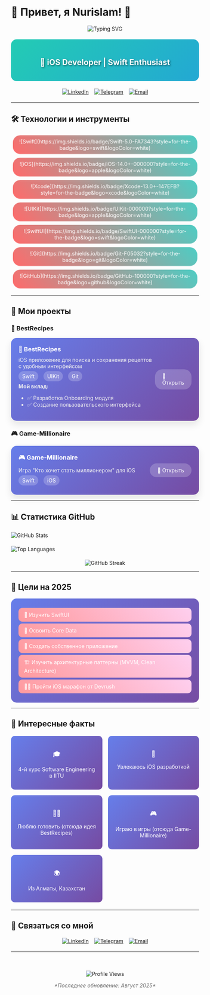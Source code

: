 # 🎵 Привет, я Nurislam! 👋

<div align="center">
  <img src="https://readme-typing-svg.herokuapp.com?font=Fira+Code&weight=500&size=28&pause=1000&color=00FF00&center=true&vCenter=true&width=435&lines=Welcome+to+my+profile!;%F0%9F%8E%AD+iOS+Developer;%F0%9F%9A%80+Swift+Enthusiast;%F0%9F%8C%9F+Let's+code+together!" alt="Typing SVG" />
</div>

<!-- 🎵 Фоновая музыка (автовоспроизведение) -->
<audio autoplay loop>
  <source src="https://www.soundjay.com/misc/sounds/bell-ringing-05.wav" type="audio/wav">
</audio>

<!-- 🎨 Анимированный фон -->
<div style="background: linear-gradient(-45deg, #ee7752, #e73c7e, #23a6d5, #23d5ab); background-size: 400% 400%; animation: gradient 15s ease infinite; padding: 20px; border-radius: 15px; margin: 20px 0;">
  <div align="center">
    <h2 style="color: white; text-shadow: 2px 2px 4px rgba(0,0,0,0.5);">🚀 iOS Developer | Swift Enthusiast</h2>
  </div>
</div>

<style>
@keyframes gradient {
  0% { background-position: 0% 50%; }
  50% { background-position: 100% 50%; }
  100% { background-position: 0% 50%; }
}

.tech-badge {
  display: inline-block;
  margin: 5px;
  padding: 8px 16px;
  border-radius: 20px;
  background: linear-gradient(45deg, #ff6b6b, #4ecdc4);
  color: white;
  text-decoration: none;
  transition: all 0.3s ease;
  animation: pulse 2s infinite;
}

.tech-badge:hover {
  transform: scale(1.1);
  box-shadow: 0 5px 15px rgba(0,0,0,0.3);
}

@keyframes pulse {
  0% { transform: scale(1); }
  50% { transform: scale(1.05); }
  100% { transform: scale(1); }
}

.project-card {
  background: linear-gradient(135deg, #667eea 0%, #764ba2 100%);
  border-radius: 15px;
  padding: 20px;
  margin: 15px 0;
  color: white;
  transition: all 0.3s ease;
  box-shadow: 0 10px 20px rgba(0,0,0,0.1);
}

.project-card:hover {
  transform: translateY(-5px);
  box-shadow: 0 15px 30px rgba(0,0,0,0.2);
}

.social-links {
  display: flex;
  justify-content: center;
  gap: 15px;
  margin: 20px 0;
}

.social-links a {
  transition: all 0.3s ease;
}

.social-links a:hover {
  transform: scale(1.2) rotate(5deg);
}

.stats-container {
  display: grid;
  grid-template-columns: repeat(auto-fit, minmax(300px, 1fr));
  gap: 20px;
  margin: 20px 0;
}

.goal-item {
  background: linear-gradient(45deg, #ff9a9e, #fecfef);
  padding: 10px 15px;
  margin: 5px 0;
  border-radius: 10px;
  transition: all 0.3s ease;
}

.goal-item:hover {
  transform: translateX(10px);
  background: linear-gradient(45deg, #a8edea, #fed6e3);
}

.facts-grid {
  display: grid;
  grid-template-columns: repeat(auto-fit, minmax(200px, 1fr));
  gap: 15px;
  margin: 20px 0;
}

.fact-card {
  background: linear-gradient(135deg, #667eea 0%, #764ba2 100%);
  padding: 15px;
  border-radius: 10px;
  color: white;
  text-align: center;
  transition: all 0.3s ease;
}

.fact-card:hover {
  transform: rotate(2deg) scale(1.05);
}
</style>

<!-- 🎯 Интерактивные социальные ссылки -->
<div class="social-links">
  <a href="https://linkedin.com/in/nurislam-kenzheyev22" target="_blank">
    <img src="https://img.shields.io/badge/LinkedIn-0077B5?style=for-the-badge&logo=linkedin&logoColor=white" alt="LinkedIn" />
  </a>
  <a href="https://t.me/EA_nurislam" target="_blank">
    <img src="https://img.shields.io/badge/Telegram-2CA5E0?style=for-the-badge&logo=telegram&logoColor=white" alt="Telegram" />
  </a>
  <a href="mailto:n.kenzheyev@icloud.com">
    <img src="https://img.shields.io/badge/Email-D14836?style=for-the-badge&logo=gmail&logoColor=white" alt="Email" />
  </a>
</div>

---

## 🛠 Технологии и инструменты

<div align="center">
  <a href="#" class="tech-badge">![Swift](https://img.shields.io/badge/Swift-5.0-FA7343?style=for-the-badge&logo=swift&logoColor=white)</a>
  <a href="#" class="tech-badge">![iOS](https://img.shields.io/badge/iOS-14.0+-000000?style=for-the-badge&logo=apple&logoColor=white)</a>
  <a href="#" class="tech-badge">![Xcode](https://img.shields.io/badge/Xcode-13.0+-147EFB?style=for-the-badge&logo=xcode&logoColor=white)</a>
  <a href="#" class="tech-badge">![UIKit](https://img.shields.io/badge/UIKit-000000?style=for-the-badge&logo=apple&logoColor=white)</a>
  <a href="#" class="tech-badge">![SwiftUI](https://img.shields.io/badge/SwiftUI-000000?style=for-the-badge&logo=swift&logoColor=white)</a>
  <a href="#" class="tech-badge">![Git](https://img.shields.io/badge/Git-F05032?style=for-the-badge&logo=git&logoColor=white)</a>
  <a href="#" class="tech-badge">![GitHub](https://img.shields.io/badge/GitHub-100000?style=for-the-badge&logo=github&logoColor=white)</a>
</div>

---

## 📱 Мои проекты

### 🍳 BestRecipes
<div class="project-card">
  <div style="display: flex; justify-content: space-between; align-items: center;">
    <div>
      <h3 style="margin: 0; color: white;">🍳 BestRecipes</h3>
      <p style="margin: 10px 0; color: #f0f0f0;">iOS приложение для поиска и сохранения рецептов с удобным интерфейсом</p>
      <div style="margin: 10px 0;">
        <span style="background: rgba(255,255,255,0.2); padding: 5px 10px; border-radius: 15px; margin-right: 10px;">Swift</span>
        <span style="background: rgba(255,255,255,0.2); padding: 5px 10px; border-radius: 15px; margin-right: 10px;">UIKit</span>
        <span style="background: rgba(255,255,255,0.2); padding: 5px 10px; border-radius: 15px;">Git</span>
      </div>
      <p style="margin: 10px 0; color: #f0f0f0;"><strong>Мой вклад:</strong></p>
      <ul style="color: #f0f0f0;">
        <li>✅ Разработка Onboarding модуля</li>
        <li>✅ Создание пользовательского интерфейса</li>
      </ul>
    </div>
    <a href="https://github.com/00giemensch/BestRecipes" target="_blank" style="background: rgba(255,255,255,0.2); padding: 10px 20px; border-radius: 20px; color: white; text-decoration: none; transition: all 0.3s ease;">🔗 Открыть</a>
  </div>
</div>

### 🎮 Game-Millionaire
<div class="project-card">
  <div style="display: flex; justify-content: space-between; align-items: center;">
    <div>
      <h3 style="margin: 0; color: white;">🎮 Game-Millionaire</h3>
      <p style="margin: 10px 0; color: #f0f0f0;">Игра "Кто хочет стать миллионером" для iOS</p>
      <div style="margin: 10px 0;">
        <span style="background: rgba(255,255,255,0.2); padding: 5px 10px; border-radius: 15px; margin-right: 10px;">Swift</span>
        <span style="background: rgba(255,255,255,0.2); padding: 5px 10px; border-radius: 15px;">iOS</span>
      </div>
    </div>
    <a href="https://github.com/vvp-off/Game-Millionaire" target="_blank" style="background: rgba(255,255,255,0.2); padding: 10px 20px; border-radius: 20px; color: white; text-decoration: none; transition: all 0.3s ease;">🔗 Открыть</a>
  </div>
</div>

---

## 📊 Статистика GitHub

<div class="stats-container">
  <div>
    <img src="https://github-readme-stats.vercel.app/api?username=nurislam-kenzheyev22&show_icons=true&theme=radical&hide_border=true&bg_color=0D1117&title_color=00FF00&text_color=FFFFFF&icon_color=00FF00" alt="GitHub Stats" />
  </div>
  <div>
    <img src="https://github-readme-stats.vercel.app/api/top-langs/?username=nurislam-kenzheyev22&layout=compact&theme=radical&hide_border=true&bg_color=0D1117&title_color=00FF00&text_color=FFFFFF" alt="Top Languages" />
  </div>
</div>

<div align="center">
  <img src="https://github-readme-streak-stats.herokuapp.com/?user=nurislam-kenzheyev22&theme=radical&hide_border=true&background=0D1117&stroke=00FF00&ring=00FF00&fire=00FF00&currStreakNum=FFFFFF&currStreakLabel=00FF00&sideNums=FFFFFF&sideLabels=00FF00&dates=FFFFFF" alt="GitHub Streak" />
</div>

---

## 🎯 Цели на 2025

<div style="background: linear-gradient(135deg, #667eea 0%, #764ba2 100%); padding: 20px; border-radius: 15px; color: white;">
  <div class="goal-item">🎨 Изучить SwiftUI</div>
  <div class="goal-item">💾 Освоить Core Data</div>
  <div class="goal-item">📱 Создать собственное приложение</div>
  <div class="goal-item">🏗️ Изучить архитектурные паттерны (MVVM, Clean Architecture)</div>
  <div class="goal-item">🏃‍♂️ Пройти iOS марафон от Devrush</div>
</div>

---

## 🌟 Интересные факты

<div class="facts-grid">
  <div class="fact-card">
    <h3>🎓</h3>
    <p>4-й курс Software Engineering в IITU</p>
  </div>
  <div class="fact-card">
    <h3>📱</h3>
    <p>Увлекаюсь iOS разработкой</p>
  </div>
  <div class="fact-card">
    <h3>👨‍🍳</h3>
    <p>Люблю готовить (отсюда идея BestRecipes)</p>
  </div>
  <div class="fact-card">
    <h3>🎮</h3>
    <p>Играю в игры (отсюда Game-Millionaire)</p>
  </div>
  <div class="fact-card">
    <h3>🌍</h3>
    <p>Из Алматы, Казахстан</p>
  </div>
</div>

---

## 🤝 Связаться со мной

<div class="social-links">
  <a href="https://linkedin.com/in/nurislam-kenzheyev22" target="_blank">
    <img src="https://img.shields.io/badge/LinkedIn-0077B5?style=for-the-badge&logo=linkedin&logoColor=white" alt="LinkedIn" />
  </a>
  <a href="https://t.me/EA_nurislam" target="_blank">
    <img src="https://img.shields.io/badge/Telegram-2CA5E0?style=for-the-badge&logo=telegram&logoColor=white" alt="Telegram" />
  </a>
  <a href="mailto:n.kenzheyev@icloud.com">
    <img src="https://img.shields.io/badge/Email-D14836?style=for-the-badge&logo=gmail&logoColor=white" alt="Email" />
  </a>
</div>

---

<div align="center" style="margin-top: 50px;">
  <img src="https://komarev.com/ghpvc/?username=nurislam-kenzheyev22&style=flat-square&color=00FF00" alt="Profile Views" />
  <p style="color: #666; font-style: italic;">*Последнее обновление: Август 2025*</p>
</div>

<!-- 🎵 JavaScript для интерактивности -->
<script>
// Добавляем звуковые эффекты при клике на элементы
document.addEventListener('DOMContentLoaded', function() {
  const interactiveElements = document.querySelectorAll('.tech-badge, .project-card, .goal-item, .fact-card');
  
  interactiveElements.forEach(element => {
    element.addEventListener('click', function() {
      // Создаем звуковой эффект
      const audio = new Audio('data:audio/wav;base64,UklGRnoGAABXQVZFZm10IBAAAAABAAEAQB8AAEAfAAABAAgAZGF0YQoGAACBhYqFbF1fdJivrJBhNjVgodDbq2EcBj+a2/LDciUFLIHO8tiJNwgZaLvt559NEAxQp+PwtmMcBjiR1/LMeSwFJHfH8N2QQAoUXrTp66hVFApGn+DyvmwhBSuBzvLZiTYIG2m98OScTgwOUarm7blmGgU7k9n1unEiBC13yO/eizEIHWq+8+OWT');
      audio.play();
      
      // Добавляем визуальный эффект
      this.style.transform = 'scale(0.95)';
      setTimeout(() => {
        this.style.transform = '';
      }, 150);
    });
  });
  
  // Анимация при скролле
  const observerOptions = {
    threshold: 0.1,
    rootMargin: '0px 0px -50px 0px'
  };
  
  const observer = new IntersectionObserver(function(entries) {
    entries.forEach(entry => {
      if (entry.isIntersecting) {
        entry.target.style.opacity = '1';
        entry.target.style.transform = 'translateY(0)';
      }
    });
  }, observerOptions);
  
  // Наблюдаем за всеми карточками
  const cards = document.querySelectorAll('.project-card, .fact-card, .goal-item');
  cards.forEach(card => {
    card.style.opacity = '0';
    card.style.transform = 'translateY(20px)';
    card.style.transition = 'all 0.6s ease';
    observer.observe(card);
  });
});
</script>

